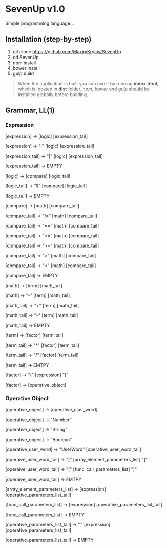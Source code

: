 # SevenUp v1.0
Simple programming language...
## Installation (step-by-step)
1. git clone https://github.com/MaximKrylov/SevenUp
2. cd SevenUp
3. npm install
4. bower install
5. gulp build

> When the application is built you can use it by running **index.html**, which is located in **dist** folder. *npm*, *bower* and *gulp* should be installed globally before building.

## Grammar, LL(1)
### Expression
[expression] -> [logic] [expression_tail]

[expression] ->	"!" [logic] [expression_tail]

[expression_tail] -> "|" [logic] [expression_tail]

[expression_tail] -> EMPTY

[logic] -> [compare] [logic_tail]

[logic_tail] -> "&" [compare] [logic_tail]

[logic_tail] -> EMPTY

[compare] -> [math] [compare_tail]

[compare_tail] -> "!=" [math] [compare_tail] 

[compare_tail] -> "==" [math] [compare_tail]

[compare_tail] -> "<=" [math] [compare_tail]

[compare_tail] -> ">=" [math] [compare_tail]

[compare_tail] -> ">" [math] [compare_tail]

[compare_tail] -> "<" [math] [compare_tail]

[compare_tail] -> EMPTY

[math] -> [term] [math_tail]

[math] -> "-" [term] [math_tail]

[math_tail] -> "+" [term] [math_tail]

[math_tail] -> "-" [term] [math_tail]

[math_tail] -> EMPTY

[term] -> [factor] [term_tail]

[term_tail] -> "*" [factor] [term_tail]

[term_tail] -> "/" [factor] [term_tail]

[term_tail] -> EMTPY

[factor] -> "(" [expression] ")" 

[factor] -> [operative_object]
### Operative Object
[operative_object] -> [operative_user_word]

[operative_object] -> "Number"

[operative_object] -> "String"

[operative_object] -> "Boolean"

[operative_user_word] -> "UserWord" [operative_user_word_tail]

[operaive_user_word_tail] -> "[" [array_element_parameters_list] "]"

[operaive_user_word_tail] -> "(" [func_call_parameters_list] ")"

[operaive_user_word_tail] -> EMTPY

[array_element_parameters_list] -> [expression] [operative_parameters_list_tail]

[func_call_parameters_list] -> [expression] [operative_parameters_list_tail]

[func_call_parameters_list] -> EMPTY

[operative_parameters_list_tail] -> "," [expression] [operative_parameters_list_tail]

[operative_parameters_list_tail] -> EMPTY
